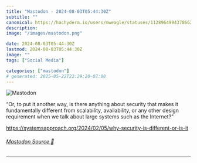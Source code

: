 ```yaml
---
title: "Mastodon - 2024-08-03T05:44:30Z"
subtitle: ""
canonical: https://hachyderm.io/users/mweagle/statuses/112896499437866238
description:
image: "/images/mastodon.png"

date: 2024-08-03T05:44:30Z
lastmod: 2024-08-03T05:44:30Z
image: ""
tags: ["Social Media"]

categories: ["mastodon"]
# generated: 2025-05-22T22:29:20-07:00
---
```

![Mastodon](/images/mastodon.png)

<p>“Or, to put it another way, is there anything about security that makes it fundamentally different from scalability, availability, or any other design requirement when we talk about large systems such as the Internet?”</p><p><a href="https://systemsapproach.org/2024/02/05/why-security-is-different-or-is-it" target="_blank" rel="nofollow noopener noreferrer" translate="no"><span class="invisible">https://</span><span class="ellipsis">systemsapproach.org/2024/02/05</span><span class="invisible">/why-security-is-different-or-is-it</span></a></p>


###### [Mastodon Source 🐘](https://hachyderm.io/@mweagle/112896499437866238)

___
